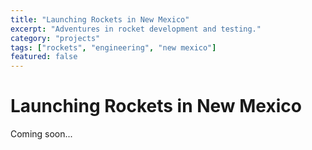```yaml
---
title: "Launching Rockets in New Mexico"
excerpt: "Adventures in rocket development and testing."
category: "projects"
tags: ["rockets", "engineering", "new mexico"]
featured: false
---
```


# Launching Rockets in New Mexico

Coming soon...
